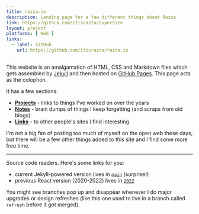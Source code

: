 ```yaml
---
title: razza.io
description: Landing page for a few different things about Razza
link: https://github.com/itisrazza/SuperSize
layout: project
platforms: [ Web ]
links:
  - label: GitHub
    url: https://github.com/itisrazza/razza.io
---
```


This website is an amalgamation of HTML, CSS and Markdown files which gets assembled by [Jekyll] and then hosted on [GitHub Pages]. This page acts as the colophon.

It has a few sections:

* **[Projects]** - links to things I've worked on over the years
* **[Notes]** - brain dumps of things I keep forgetting (and scraps from old blogs)
* **[Links]** - to other people's sites I find interesting

I'm not a big fan of posting too much of myself on the open web these days, but there will be a few other things added to this site and I find some more free time.

[Jekyll]: https://jekyllrb.com/
[GitHub Pages]: https://pages.github.com/

[Projects]: /projects
[Notes]: /notes
[Links]: /links

---

Source code readers. Here's some links for you:

* current Jekyll-powered version lives in [`main`][main] (surprise!)
* previous React version (2020-2022) lives in [`2022`][2022]

[main]: https://github.com/itisrazza/razza.io/tree/main
[2022]: https://github.com/itisrazza/razza.io/tree/2022

You might see branches pop up and disappear whenever I do major upgrades or design refreshes (like this one used to live in a branch called `refresh` before it got merged).
